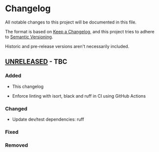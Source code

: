 # Changelog

All notable changes to this project will be documented in this file.

The format is based on [Keep a Changelog](https://keepachangelog.com/en/1.1.0/),
and this project tries to adhere to [Semantic Versioning](https://semver.org/spec/v2.0.0.html).

Historic and pre-release versions aren't necessarily included.


## [UNRELEASED] - TBC

### Added

- This changelog

- Enforce linting with isort, black and ruff in CI using GitHub Actions

### Changed

- Update dev/test dependencies: ruff

### Fixed

### Removed


[UNRELEASED]: https://github.com/elliot-100/Spond-classes/compare/v0.7.1...HEAD